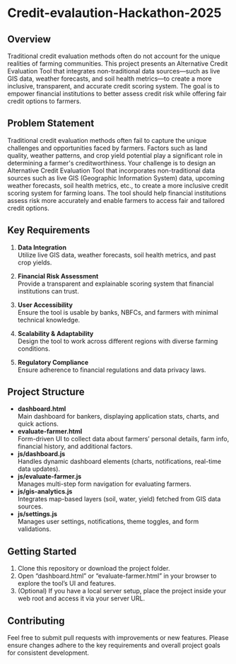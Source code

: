 # Credit-evalaution-Hackathon-2025

## Overview
Traditional credit evaluation methods often do not account for the unique realities of farming communities. This project presents an Alternative Credit Evaluation Tool that integrates non-traditional data sources—such as live GIS data, weather forecasts, and soil health metrics—to create a more inclusive, transparent, and accurate credit scoring system. The goal is to empower financial institutions to better assess credit risk while offering fair credit options to farmers.

## Problem Statement
Traditional credit evaluation methods often fail to capture the unique challenges and opportunities faced by farmers. Factors such as land quality, weather patterns, and crop yield potential play a significant role in determining a farmer's creditworthiness. Your challenge is to design an Alternative Credit Evaluation Tool that incorporates non-traditional data sources such as live GIS (Geographic Information System) data, upcoming weather forecasts, soil health metrics, etc., to create a more inclusive credit scoring system for farming loans. The tool should help financial institutions assess risk more accurately and enable farmers to access fair and tailored credit options.

## Key Requirements
1. **Data Integration**  
   Utilize live GIS data, weather forecasts, soil health metrics, and past crop yields.

2. **Financial Risk Assessment**  
   Provide a transparent and explainable scoring system that financial institutions can trust.

3. **User Accessibility**  
   Ensure the tool is usable by banks, NBFCs, and farmers with minimal technical knowledge.

4. **Scalability & Adaptability**  
   Design the tool to work across different regions with diverse farming conditions.

5. **Regulatory Compliance**  
   Ensure adherence to financial regulations and data privacy laws.

## Project Structure
- **dashboard.html**  
  Main dashboard for bankers, displaying application stats, charts, and quick actions.
- **evaluate-farmer.html**  
  Form-driven UI to collect data about farmers’ personal details, farm info, financial history, and additional factors.
- **js/dashboard.js**  
  Handles dynamic dashboard elements (charts, notifications, real-time data updates).
- **js/evaluate-farmer.js**  
  Manages multi-step form navigation for evaluating farmers.
- **js/gis-analytics.js**  
  Integrates map-based layers (soil, water, yield) fetched from GIS data sources.
- **js/settings.js**  
  Manages user settings, notifications, theme toggles, and form validations.

## Getting Started
1. Clone this repository or download the project folder.
2. Open “dashboard.html” or “evaluate-farmer.html” in your browser to explore the tool’s UI and features.
3. (Optional) If you have a local server setup, place the project inside your web root and access it via your server URL.

## Contributing
Feel free to submit pull requests with improvements or new features. Please ensure changes adhere to the key requirements and overall project goals for consistent development.